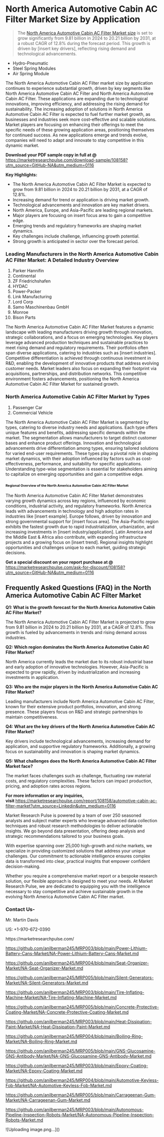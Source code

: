 <h1>North America Automotive Cabin AC Filter Market&nbsp;Size by Application</h1><blockquote><p>The <a href="https://marketresearchpulse.com/download-sample/108158?utm_source=GitHub-NA&amp;utm_medium=0116">North America Automotive Cabin AC Filter Market size</a> is set to grow significantly from 9.81 billion in 2024 to 20.21 billion by 2031, at a robust CAGR of 12.8% during the forecast period. This growth is driven by [insert key drivers], reflecting rising demand and technological advancements.</p></blockquote><ul><li>Hydro-Pneumatic<li> Steel Spring Modules<li> Air Spring Module</li></ul><p>The North America Automotive Cabin AC Filter market size by application continues to experience substantial growth, driven by key segments like North America Automotive Cabin AC Filter and North America Automotive Cabin AC Filter. These applications are expanding due to technological innovations, improving efficiency, and addressing the rising demand for sustainability. The increasing adoption of solutions in North America Automotive Cabin AC Filter is expected to fuel further market growth, as businesses and industries seek more cost-effective and scalable solutions. Market players are focusing on enhancing their offerings to meet the specific needs of these growing application areas, positioning themselves for continued success. As new applications emerge and trends evolve, companies will need to adapt and innovate to stay competitive in this dynamic market.</p><p><strong>Download your PDF sample copy in full at @ </strong><a href="https://marketresearchpulse.com/download-sample/108158?utm_source=GitHub-NA&amp;utm_medium=0116">https://marketresearchpulse.com/download-sample/108158?utm_source=GitHub-NA&amp;utm_medium=0116</a></p><p><strong>Key Highlights: </strong></p><ul><li>The North America Automotive Cabin AC Filter Market is expected to grow from 9.81 billion in 2024 to 20.21 billion by 2031, at a CAGR of 12.8%.</li><li>Increasing demand for trend or application is driving market growth.</li><li>Technological advancements and innovation are key market drivers.</li><li>North America, Europe, and Asia-Pacific are leading regional markets.</li><li>Major players are focusing on insert focus area to gain a competitive edge.</li><li>Emerging trends and regulatory frameworks are shaping market dynamics.</li><li>Key challenges include challenge, influencing growth potential.</li><li>Strong growth is anticipated in sector over the forecast period.</li></ul><h3>Leading Manufacturers in the North America Automotive Cabin AC Filter Market: A Detailed Industry Overview</h3><ol><li>Parker Hannifin</li><li>Continental</li><li>ZF Friedrichshafen</li><li>HYDAC</li><li>Power-Packer</li><li>Link Manufacturing</li><li>Lord Corp</li><li>Samo Maschinenbau GmbH</li><li>Monroe</li><li>Bison Parts</li></ol><div class="flex max-w-full flex-col flex-grow"><div class="min-h-8 text-message flex w-full flex-col items-end gap-2 whitespace-normal break-words [.text-message+&amp;]:mt-5" dir="auto" data-message-author-role="assistant" data-message-id="fd8432e4-4910-450d-b182-61b7bfb0a01f" data-message-model-slug="gpt-4o"><div class="flex w-full flex-col gap-1 empty:hidden first:pt-[3px]"><div class="markdown prose w-full break-words dark:prose-invert light"><p>The North America Automotive Cabin AC Filter Market features a dynamic landscape with leading manufacturers driving growth through innovation, strategic collaborations, and a focus on emerging technologies. Key players leverage advanced production techniques and sustainable practices to meet rising demand and regulatory requirements. Their portfolios often span diverse applications, catering to industries such as [insert industries]. Competitive differentiation is achieved through continuous investment in R&amp;D, enabling the development of innovative products that address evolving customer needs. Market leaders also focus on expanding their footprint via acquisitions, partnerships, and distribution networks. This competitive environment fosters advancements, positioning the North America Automotive Cabin AC Filter Market for sustained growth.</p></div></div></div></div><h3>North America Automotive Cabin AC Filter Market by Types</h3><ol><li>Passenger Car<li> Commercial Vehicle</li></ol><div class="flex max-w-full flex-col flex-grow"><div class="min-h-8 text-message flex w-full flex-col items-end gap-2 whitespace-normal break-words [.text-message+&amp;]:mt-5" dir="auto" data-message-author-role="assistant" data-message-id="084470be-0bb7-4664-bddf-5156b4f41249" data-message-model-slug="gpt-4o-mini"><div class="flex w-full flex-col gap-1 empty:hidden first:pt-[3px]"><div class="markdown prose w-full break-words dark:prose-invert light"><p>The North America Automotive Cabin AC Filter Market is segmented by types, catering to diverse industry needs and applications. Each type offers unique features and benefits, addressing specific demands within the market. The segmentation allows manufacturers to target distinct customer bases and enhance product offerings. Innovation and technological advancements drive differentiation among types, ensuring tailored solutions for varied end-user requirements. These types play a pivotal role in shaping market dynamics, with their adoption influenced by factors such as cost-effectiveness, performance, and suitability for specific applications. Understanding type-wise segmentation is essential for stakeholders aiming to capitalize on emerging opportunities and gain a competitive edge.</p></div></div></div></div><h3><span style="font-size: 11px;">Regional Overview of the North America Automotive Cabin AC Filter Market</span></h3><div class="flex max-w-full flex-col flex-grow"><div class="min-h-8 text-message flex w-full flex-col items-end gap-2 whitespace-normal break-words [.text-message+&amp;]:mt-5" dir="auto" data-message-author-role="assistant" data-message-id="e9038762-ce64-4e30-91c9-9bd413514231" data-message-model-slug="gpt-4o-mini"><div class="flex w-full flex-col gap-1 empty:hidden first:pt-[3px]"><div class="markdown prose w-full break-words dark:prose-invert light"><p>The North America Automotive Cabin AC Filter Market demonstrates varying growth dynamics across key regions, influenced by economic conditions, industrial activity, and regulatory frameworks. North America leads with advancements in technology and high adoption rates in industries like [insert example]. Europe follows, driven by innovation and strong governmental support for [insert focus area]. The Asia-Pacific region exhibits the fastest growth due to rapid industrialization, urbanization, and increasing investments in [insert industry/application]. Latin America and the Middle East &amp; Africa also contribute, with expanding infrastructure projects and a growing focus on [insert trend]. Regional insights highlight opportunities and challenges unique to each market, guiding strategic decisions.</p></div></div></div></div><p><strong>Get a special discount on your report purchase at @ </strong><a href="https://marketresearchpulse.com/ask-for-discount/108158?utm_source=GitHub-NA&amp;utm_medium=0116">https://marketresearchpulse.com/ask-for-discount/108158?utm_source=GitHub-NA&amp;utm_medium=0116</a></p><h2>Frequently Asked Questions (FAQ) in the North America Automotive Cabin AC Filter Market</h2><p><strong>Q1: What is the growth forecast for the North America Automotive Cabin AC Filter Market?</strong></p><p>The North America Automotive Cabin AC Filter Market is projected to grow from 9.81 billion in 2024 to 20.21 billion by 2031, at a CAGR of 12.8%. This growth is fueled by advancements in trends and rising demand across industries.</p><p><strong>Q2: Which region dominates the North America Automotive Cabin AC Filter Market?</strong></p><p>North America currently leads the market due to its robust industrial base and early adoption of innovative technologies. However, Asia-Pacific is expected to grow rapidly, driven by industrialization and increasing investments in application.</p><p><strong>Q3: Who are the major players in the North America Automotive Cabin AC Filter Market?</strong></p><p>Leading manufacturers include North America Automotive Cabin AC Filter, known for their extensive product portfolios, innovation, and strong presence. These players focus on R&amp;D and strategic partnerships to maintain competitiveness.</p><p><strong>Q4: What are the key drivers of the North America Automotive Cabin AC Filter Market?</strong></p><p>Key drivers include technological advancements, increasing demand for application, and supportive regulatory frameworks. Additionally, a growing focus on sustainability and innovation is shaping market dynamics.</p><p><strong>Q5: What challenges does the North America Automotive Cabin AC Filter Market face?</strong></p><p>The market faces challenges such as challenge, fluctuating raw material costs, and regulatory complexities. These factors can impact production, pricing, and adoption rates across regions.</p><p><strong>For more information or any inquiries, visit&nbsp;</strong><a href="https://marketresearchpulse.com/report/108158/automotive-cabin-ac-filter-market?utm_source=Linkedin&utm_medium=0116">https://marketresearchpulse.com/report/108158/automotive-cabin-ac-filter-market?utm_source=Linkedin&utm_medium=0116</a></p><p>Market Research Pulse is powered by a team of over 250 seasoned analysts and subject matter experts who leverage advanced data collection techniques and robust research methodologies to deliver actionable insights. We go beyond data presentation, offering deep analysis and strategic recommendations tailored to your business goals.</p><p>With expertise spanning over 25,000 high-growth and niche markets, we specialize in providing customized solutions that address your unique challenges. Our commitment to actionable intelligence ensures complex data is transformed into clear, practical insights that empower confident decision-making.</p><p>Whether you require a comprehensive market report or a bespoke research solution, our flexible approach is designed to meet your needs. At Market Research Pulse, we are dedicated to equipping you with the intelligence necessary to stay competitive and achieve sustainable growth in the evolving North America Automotive Cabin AC Filter market.</p><h3><strong>Contact Us-</strong></h3><p>Mr. Martin Davis</p><p>US: +1-970-672-0390</p><p>https://marketresearchpulse.com/</p><p><a href="https://github.com/anilberman245/MRP003/blob/main/Power-Lithium-Battery-Cans-Market/NA-Power-Lithium-Battery-Cans-Market.md">https://github.com/anilberman245/MRP003/blob/main/Power-Lithium-Battery-Cans-Market/NA-Power-Lithium-Battery-Cans-Market.md</a></p><p><a href="https://github.com/anilberman245/MRP004/blob/main/Seat-Organizer-Market/NA-Seat-Organizer-Market.md">https://github.com/anilberman245/MRP004/blob/main/Seat-Organizer-Market/NA-Seat-Organizer-Market.md</a></p><p><a href="https://github.com/anilberman245/MRP005/blob/main/Silent-Generators-Market/NA-Silent-Generators-Market.md">https://github.com/anilberman245/MRP005/blob/main/Silent-Generators-Market/NA-Silent-Generators-Market.md</a></p><p><a href="https://github.com/anilberman245/MRP003/blob/main/Tire-Inflating-Machine-Market/NA-Tire-Inflating-Machine-Market.md">https://github.com/anilberman245/MRP003/blob/main/Tire-Inflating-Machine-Market/NA-Tire-Inflating-Machine-Market.md</a></p><p><a href="https://github.com/anilberman245/MRP005/blob/main/Concrete-Protective-Coating-Market/NA-Concrete-Protective-Coating-Market.md">https://github.com/anilberman245/MRP005/blob/main/Concrete-Protective-Coating-Market/NA-Concrete-Protective-Coating-Market.md</a></p><p><a href="https://github.com/anilberman245/MRP003/blob/main/Heat-Dissipation-Paint-Market/NA-Heat-Dissipation-Paint-Market.md">https://github.com/anilberman245/MRP003/blob/main/Heat-Dissipation-Paint-Market/NA-Heat-Dissipation-Paint-Market.md</a></p><p><a href="https://github.com/anilberman245/MRP004/blob/main/Boiling-Ring-Market/NA-Boiling-Ring-Market.md">https://github.com/anilberman245/MRP004/blob/main/Boiling-Ring-Market/NA-Boiling-Ring-Market.md</a></p><p><a href="https://github.com/anilberman245/MRP005/blob/main/GNS-Glucosamine-GNS-Antibody-Market/NA-GNS-Glucosamine-GNS-Antibody-Market.md">https://github.com/anilberman245/MRP005/blob/main/GNS-Glucosamine-GNS-Antibody-Market/NA-GNS-Glucosamine-GNS-Antibody-Market.md</a></p><p><a href="https://github.com/anilberman245/MRP003/blob/main/Epoxy-Coating-Market/NA-Epoxy-Coating-Market.md">https://github.com/anilberman245/MRP003/blob/main/Epoxy-Coating-Market/NA-Epoxy-Coating-Market.md</a></p><p><a href="https://github.com/anilberman245/MRP004/blob/main/Automotive-Keyless-Fob-Market/NA-Automotive-Keyless-Fob-Market.md">https://github.com/anilberman245/MRP004/blob/main/Automotive-Keyless-Fob-Market/NA-Automotive-Keyless-Fob-Market.md</a></p><p><a href="https://github.com/anilberman245/MRP005/blob/main/Carrageenan-Gum-Market/NA-Carrageenan-Gum-Market.md">https://github.com/anilberman245/MRP005/blob/main/Carrageenan-Gum-Market/NA-Carrageenan-Gum-Market.md</a></p><p><a href="https://github.com/anilberman245/MRP003/blob/main/Autonomous-Pipeline-Inspection-Robots-Market/NA-Autonomous-Pipeline-Inspection-Robots-Market.md">https://github.com/anilberman245/MRP003/blob/main/Autonomous-Pipeline-Inspection-Robots-Market/NA-Autonomous-Pipeline-Inspection-Robots-Market.md</a></p>
![Uploading image.png…]()
